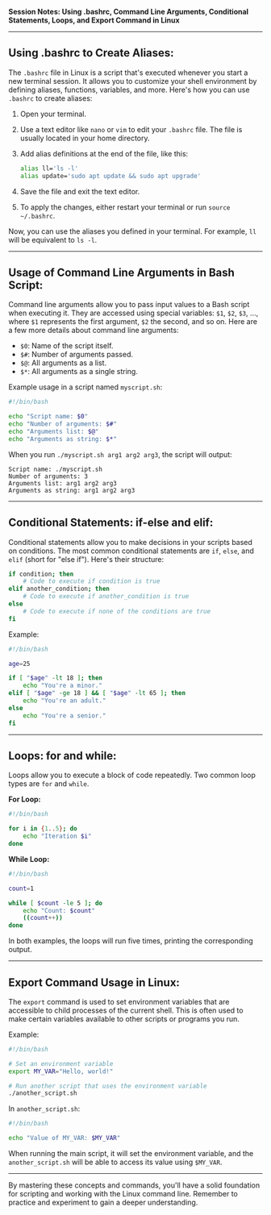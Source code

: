 **Session Notes: Using .bashrc, Command Line Arguments, Conditional Statements, Loops, and Export Command in Linux**

---

## Using .bashrc to Create Aliases:

The `.bashrc` file in Linux is a script that's executed whenever you start a new terminal session. It allows you to customize your shell environment by defining aliases, functions, variables, and more. Here's how you can use `.bashrc` to create aliases:

1. Open your terminal.
2. Use a text editor like `nano` or `vim` to edit your `.bashrc` file. The file is usually located in your home directory.
3. Add alias definitions at the end of the file, like this:
   
   ```bash
   alias ll='ls -l'
   alias update='sudo apt update && sudo apt upgrade'
   ```

4. Save the file and exit the text editor.
5. To apply the changes, either restart your terminal or run `source ~/.bashrc`.

Now, you can use the aliases you defined in your terminal. For example, `ll` will be equivalent to `ls -l`.

---

## Usage of Command Line Arguments in Bash Script:

Command line arguments allow you to pass input values to a Bash script when executing it. They are accessed using special variables: `$1`, `$2`, `$3`, ..., where `$1` represents the first argument, `$2` the second, and so on. Here are a few more details about command line arguments:

- `$0`: Name of the script itself.
- `$#`: Number of arguments passed.
- `$@`: All arguments as a list.
- `$*`: All arguments as a single string.

Example usage in a script named `myscript.sh`:
```bash
#!/bin/bash

echo "Script name: $0"
echo "Number of arguments: $#"
echo "Arguments list: $@"
echo "Arguments as string: $*"
```

When you run `./myscript.sh arg1 arg2 arg3`, the script will output:
```
Script name: ./myscript.sh
Number of arguments: 3
Arguments list: arg1 arg2 arg3
Arguments as string: arg1 arg2 arg3
```

---

## Conditional Statements: if-else and elif:

Conditional statements allow you to make decisions in your scripts based on conditions. The most common conditional statements are `if`, `else`, and `elif` (short for "else if"). Here's their structure:

```bash
if condition; then
    # Code to execute if condition is true
elif another_condition; then
    # Code to execute if another_condition is true
else
    # Code to execute if none of the conditions are true
fi
```

Example:
```bash
#!/bin/bash

age=25

if [ "$age" -lt 18 ]; then
    echo "You're a minor."
elif [ "$age" -ge 18 ] && [ "$age" -lt 65 ]; then
    echo "You're an adult."
else
    echo "You're a senior."
fi
```

---

## Loops: for and while:

Loops allow you to execute a block of code repeatedly. Two common loop types are `for` and `while`.

**For Loop:**
```bash
#!/bin/bash

for i in {1..5}; do
    echo "Iteration $i"
done
```

**While Loop:**
```bash
#!/bin/bash

count=1

while [ $count -le 5 ]; do
    echo "Count: $count"
    ((count++))
done
```

In both examples, the loops will run five times, printing the corresponding output.

---

## Export Command Usage in Linux:

The `export` command is used to set environment variables that are accessible to child processes of the current shell. This is often used to make certain variables available to other scripts or programs you run.

Example:
```bash
#!/bin/bash

# Set an environment variable
export MY_VAR="Hello, world!"

# Run another script that uses the environment variable
./another_script.sh
```

In `another_script.sh`:
```bash
#!/bin/bash

echo "Value of MY_VAR: $MY_VAR"
```

When running the main script, it will set the environment variable, and the `another_script.sh` will be able to access its value using `$MY_VAR`.

---

By mastering these concepts and commands, you'll have a solid foundation for scripting and working with the Linux command line. Remember to practice and experiment to gain a deeper understanding.
